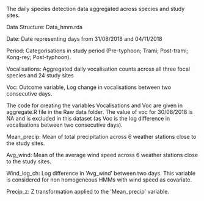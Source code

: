The daily species detection data aggregated across species and study sites. 

Data Structure: 
Data_hmm.rda

Date: Date representing days from 31/08/2018 and 04/11/2018

Period: Categorisations in study period (Pre-typhoon; Trami; Post-trami; Kong-rey; Post-typhoon).

Vocalisations: Aggregated daily vocalisation counts across all three focal species and 24 study sites

Voc: Outcome variable, Log change in vocalisations between two consecutive days. 

The code for creating the variables Vocalisations and Voc are given in aggregate.R file in the Raw data folder. The value of voc for 30/08/2018 is NA and is excluded in this dataset (as Voc is the log difference in vocalisations between two consecutive days). 

Mean_precip: Mean of total precipitation across 6 weather stations close to the study sites. 

Avg_wind: Mean of the average wind speed across 6 weather stations close to the study sites.

Wind_log_ch: Log difference in 'Avg_wind' between two days. This variable is considered for non homogeneous HMMs with wind speed as covariate.

Precip_z: Z transformation applied to the 'Mean_precip' variable. 

